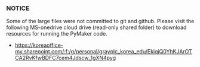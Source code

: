 ### NOTICE
Some of the large files were not committed to git and github. Please visit the following MS-onedrive cloud drive (read-only shared folder) to download resources for running the PyMaker code.
* https://koreaoffice-my.sharepoint.com/:f:/g/personal/grayplc_korea_edu/EkiqjQ0YhKJArOTCA2RvKfwBDFC7cem4Jdscw_1gXN4pyg
